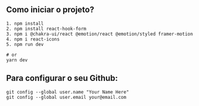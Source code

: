 ## Como iniciar o projeto?

```
1. npm install
2. npm install react-hook-form
3. npm i @chakra-ui/react @emotion/react @emotion/styled framer-motion
4. npm i react-icons
5. npm run dev

# or
yarn dev
```

## Para configurar o seu Github:

```
git config --global user.name "Your Name Here"
git config --global user.email your@email.com
```

